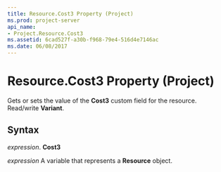 ```yaml
---
title: Resource.Cost3 Property (Project)
ms.prod: project-server
api_name:
- Project.Resource.Cost3
ms.assetid: 6cad527f-a30b-f968-79e4-516d4e7146ac
ms.date: 06/08/2017
---
```



# Resource.Cost3 Property (Project)

Gets or sets the value of the **Cost3** custom field for the resource. Read/write **Variant**.


## Syntax

 _expression_. **Cost3**

 _expression_ A variable that represents a **Resource** object.



